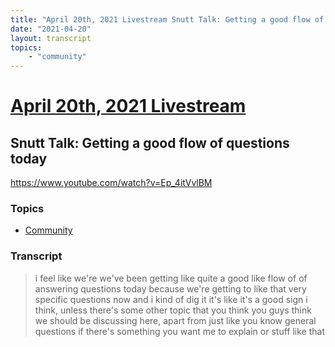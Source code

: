 ```yaml
---
title: "April 20th, 2021 Livestream Snutt Talk: Getting a good flow of questions today"
date: "2021-04-20"
layout: transcript
topics:
    - "community"
---
```

# [April 20th, 2021 Livestream](../2021-04-20.md)
## Snutt Talk: Getting a good flow of questions today
https://www.youtube.com/watch?v=Ep_4itVvlBM

### Topics
* [Community](../topics/community.md)

### Transcript

> i feel like we're we've been getting like quite a good like flow of of answering questions today because we're getting to like that very specific questions now and i kind of dig it it's like it's a good sign i think, unless there's some other topic that you think you guys think we should be discussing here, apart from just like you know general questions if there's something you want me to explain or stuff like that
